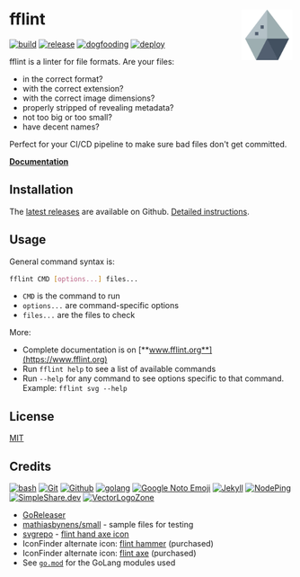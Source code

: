 # fflint [<img alt="fflint logo" src="docs/favicon.svg" height="90" align="right" />](https://www.fflint.org/)

[![build](https://github.com/FileFormatInfo/fflint/actions/workflows/build.yaml/badge.svg)](https://github.com/FileFormatInfo/fflint/actions/workflows/build.yaml)
[![release](https://github.com/FileFormatInfo/fflint/actions/workflows/release.yaml/badge.svg)](https://github.com/FileFormatInfo/fflint/actions/workflows/release.yaml)
[![dogfooding](https://github.com/FileFormatInfo/fflint/actions/workflows/dogfooding.yaml/badge.svg)](https://github.com/FileFormatInfo/fflint/actions/workflows/dogfooding.yaml)
[![deploy](https://github.com/FileFormatInfo/fflint/actions/workflows/gcr-deploy.yaml/badge.svg)](https://github.com/FileFormatInfo/fflint/actions/workflows/gcr-deploy.yaml)

fflint is a linter for file formats. Are your files:
* in the correct format?
* with the correct extension?
* with the correct image dimensions?
* properly stripped of revealing metadata?
* not too big or too small?
* have decent names?

Perfect for your CI/CD pipeline to make sure bad files don't get committed.

[**Documentation**](https://www.fflint.org/)

## Installation

The [latest releases](https://github.com/FileFormatInfo/fflint/releases/latest) are available on Github. [Detailed instructions](https://www.fflint.org/install.html).

## Usage

General command syntax is:

```bash
fflint CMD [options...] files...
```

* `CMD` is the command to run
* `options...` are command-specific options
* `files...` are the files to check

More:
* Complete documentation is on [**www.fflint.org**](https://www.fflint.org)
* Run `fflint help` to see a list of available commands
* Run `--help` for any command to see options specific to that command.  Example: `fflint svg --help`

## License

[MIT](LICENSE.txt)

## Credits

[![bash](https://www.vectorlogo.zone/logos/gnu_bash/gnu_bash-ar21.svg)](https://www.gnu.org/software/bash/ "Scripting")
[![Git](https://www.vectorlogo.zone/logos/git-scm/git-scm-ar21.svg)](https://git-scm.com/ "Version control")
[![Github](https://www.vectorlogo.zone/logos/github/github-ar21.svg)](https://github.com/ "Code hosting")
[![golang](https://www.vectorlogo.zone/logos/golang/golang-ar21.svg)](https://golang.org/ "Programming language")
[![Google Noto Emoji](https://www.vectorlogo.zone/logos/google/google-ar21.svg)](https://github.com/googlefonts/noto-emoji/blob/5628587386c78161f87aa2ca9ddee37c2e8ea212/svg/emoji_u1f9a1.svg "Logo")
[![Jekyll](https://www.vectorlogo.zone/logos/jekyllrb/jekyllrb-ar21.svg)](https://www.jekyllrb.com/ "Website")
[![NodePing](https://www.vectorlogo.zone/logos/nodeping/nodeping-ar21.svg)](https://nodeping.com?rid=201109281250J5K3P "Uptime monitoring")
[![SimpleShare.dev](https://www.vectorlogo.zone/logos/simplesharedev/simplesharedev-ar21.svg)](http://simpleshare.dev/ "Privacy-friendly sharing links")
[![VectorLogoZone](https://www.vectorlogo.zone/logos/vectorlogozone/vectorlogozone-ar21.svg)](https://www.vectorlogo.zone/ "Logos")

* [GoReleaser](https://goreleaser.com/)
* [mathiasbynens/small](https://github.com/mathiasbynens/small) - sample files for testing
* [svgrepo](https:svgrepo.com) - [flint hand axe icon](https://www.svgrepo.com/svg/156483/hand-axe)
* IconFinder alternate icon: [flint hammer](https://www.iconfinder.com/icons/3286710/caveman_flint_hammer_prehistoric_stone_tribal_weapon_icon) (purchased)
* IconFinder alternate icon: [flint axe](https://www.iconfinder.com/icons/11293805/stone_weapon_age_ancient_ax_icon) (purchased)
* See [`go.mod`](https://github.com/FileFormatInfo/fflint/blob/main/go.mod) for the GoLang modules used
